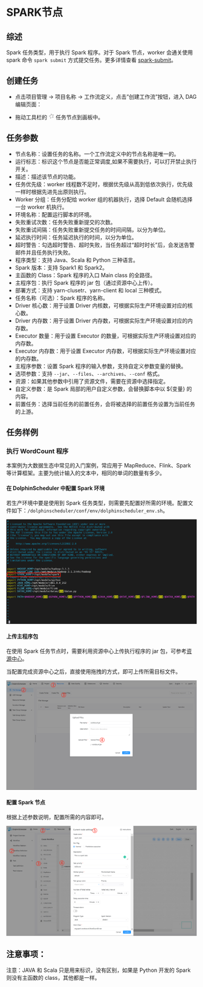 # SPARK节点

## 综述

Spark  任务类型，用于执行 Spark 程序。对于 Spark 节点，worker 会通关使用 spark 命令 `spark submit` 方式提交任务。更多详情查看 [spark-submit](https://spark.apache.org/docs/3.2.1/submitting-applications.html#launching-applications-with-spark-submit)。

## 创建任务

- 点击项目管理 -> 项目名称 -> 工作流定义，点击”创建工作流”按钮，进入 DAG 编辑页面：

- 拖动工具栏的 <img src="/img/tasks/icons/spark.png" width="15"/> 任务节点到画板中。

## 任务参数

- 节点名称：设置任务的名称。一个工作流定义中的节点名称是唯一的。
- 运行标志：标识这个节点是否能正常调度,如果不需要执行，可以打开禁止执行开关。
- 描述：描述该节点的功能。
- 任务优先级：worker 线程数不足时，根据优先级从高到低依次执行，优先级一样时根据先进先出原则执行。
- Worker 分组：任务分配给 worker 组的机器执行，选择 Default 会随机选择一台 worker 机执行。
- 环境名称：配置运行脚本的环境。
- 失败重试次数：任务失败重新提交的次数。
- 失败重试间隔：任务失败重新提交任务的时间间隔，以分为单位。
- 延迟执行时间：任务延迟执行的时间，以分为单位。
- 超时警告：勾选超时警告、超时失败，当任务超过“超时时长”后，会发送告警邮件并且任务执行失败。
- 程序类型：支持 Java、Scala 和 Python 三种语言。
- Spark 版本：支持 Spark1 和 Spark2。
- 主函数的 Class：Spark 程序的入口 Main class 的全路径。
- 主程序包：执行 Spark 程序的 jar 包（通过资源中心上传）。
- 部署方式：支持 yarn-clusetr、yarn-client 和 local 三种模式。
- 任务名称（可选）：Spark 程序的名称。
- Driver 核心数：用于设置 Driver 内核数，可根据实际生产环境设置对应的核心数。
- Driver 内存数：用于设置 Driver 内存数，可根据实际生产环境设置对应的内存数。
- Executor 数量：用于设置 Executor 的数量，可根据实际生产环境设置对应的内存数。
- Executor 内存数：用于设置 Executor 内存数，可根据实际生产环境设置对应的内存数。
- 主程序参数：设置 Spark 程序的输入参数，支持自定义参数变量的替换。
- 选项参数：支持 `--jar`、`--files`、`--archives`、`--conf` 格式。
- 资源：如果其他参数中引用了资源文件，需要在资源中选择指定。
- 自定义参数：是 Spark 局部的用户自定义参数，会替换脚本中以 ${变量} 的内容。
- 前置任务：选择当前任务的前置任务，会将被选择的前置任务设置为当前任务的上游。

## 任务样例

### 执行 WordCount 程序

本案例为大数据生态中常见的入门案例，常应用于 MapReduce、Flink、Spark 等计算框架。主要为统计输入的文本中，相同的单词的数量有多少。

#### 在 DolphinScheduler 中配置 Spark 环境

若生产环境中要是使用到 Spark 任务类型，则需要先配置好所需的环境。配置文件如下：`/dolphinscheduler/conf/env/dolphinscheduler_env.sh`。

![spark_configure](/img/tasks/demo/spark_task01.png)

####  上传主程序包

在使用 Spark 任务节点时，需要利用资源中心上传执行程序的 jar 包，可参考[资源中心](../resource.md)。

当配置完成资源中心之后，直接使用拖拽的方式，即可上传所需目标文件。

![resource_upload](/img/tasks/demo/upload_jar.png)

#### 配置 Spark 节点

根据上述参数说明，配置所需的内容即可。

![demo-spark-simple](/img/tasks/demo/spark_task02.png)

## 注意事项：

注意：JAVA 和 Scala 只是用来标识，没有区别，如果是 Python 开发的 Spark 则没有主函数的 class，其他都是一样。
